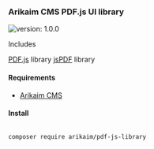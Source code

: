### Arikaim CMS PDF.js UI library
![version: 1.0.0](https://img.shields.io/github/release/arikaim/pdf-js-library.svg)

Includes 

[PDF.js](https://github.com/mozilla/pdf.js) library 
[jsPDF](https://github.com/parallax/jsPDF) library

#### Requirements 
  * [Arikaim CMS](https://github.com/arikaim/arikaim)
  
  
#### Install
```bash

composer require arikaim/pdf-js-library

```
